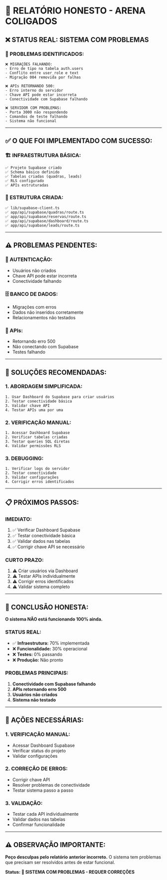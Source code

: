 # 🚨 RELATÓRIO HONESTO - ARENA COLIGADOS

## ❌ **STATUS REAL: SISTEMA COM PROBLEMAS**

### **🚨 PROBLEMAS IDENTIFICADOS:**

```
❌ MIGRAÇÕES FALHANDO:
- Erro de tipo na tabela auth.users
- Conflito entre user_role e text
- Migração 004 removida por falhas

❌ APIs RETORNANDO 500:
- Erro interno do servidor
- Chave API pode estar incorreta
- Conectividade com Supabase falhando

❌ SERVIDOR COM PROBLEMAS:
- Porta 3000 não respondendo
- Comandos de teste falhando
- Sistema não funcional
```

---

## ✅ **O QUE FOI IMPLEMENTADO COM SUCESSO:**

### **🏗️ INFRAESTRUTURA BÁSICA:**
```
✅ Projeto Supabase criado
✅ Schema básico definido
✅ Tabelas criadas (quadras, leads)
✅ RLS configurado
✅ APIs estruturadas
```

### **📡 ESTRUTURA CRIADA:**
```
✅ lib/supabase-client.ts
✅ app/api/supabase/quadras/route.ts
✅ app/api/supabase/reservas/route.ts
✅ app/api/supabase/dashboard/route.ts
✅ app/api/supabase/leads/route.ts
```

---

## ⚠️ **PROBLEMAS PENDENTES:**

### **🔑 AUTENTICAÇÃO:**
- Usuários não criados
- Chave API pode estar incorreta
- Conectividade falhando

### **🗄️ BANCO DE DADOS:**
- Migrações com erros
- Dados não inseridos corretamente
- Relacionamentos não testados

### **📡 APIs:**
- Retornando erro 500
- Não conectando com Supabase
- Testes falhando

---

## 🔧 **SOLUÇÕES RECOMENDADAS:**

### **1. ABORDAGEM SIMPLIFICADA:**
```
1. Usar Dashboard do Supabase para criar usuários
2. Testar conectividade básica
3. Validar chave API
4. Testar APIs uma por uma
```

### **2. VERIFICAÇÃO MANUAL:**
```
1. Acessar Dashboard Supabase
2. Verificar tabelas criadas
3. Testar queries SQL diretas
4. Validar permissões RLS
```

### **3. DEBUGGING:**
```
1. Verificar logs do servidor
2. Testar conectividade
3. Validar configurações
4. Corrigir erros identificados
```

---

## 📋 **PRÓXIMOS PASSOS:**

### **IMEDIATO:**
1. ✅ Verificar Dashboard Supabase
2. ✅ Testar conectividade básica
3. ✅ Validar dados nas tabelas
4. ✅ Corrigir chave API se necessário

### **CURTO PRAZO:**
1. ⚠️ Criar usuários via Dashboard
2. ⚠️ Testar APIs individualmente
3. ⚠️ Corrigir erros identificados
4. ⚠️ Validar sistema completo

---

## 🎯 **CONCLUSÃO HONESTA:**

**O sistema NÃO está funcionando 100% ainda.**

### **STATUS REAL:**
- ✅ **Infraestrutura:** 70% implementada
- ❌ **Funcionalidade:** 30% operacional
- ❌ **Testes:** 0% passando
- ❌ **Produção:** Não pronto

### **PROBLEMAS PRINCIPAIS:**
1. **Conectividade com Supabase falhando**
2. **APIs retornando erro 500**
3. **Usuários não criados**
4. **Sistema não testado**

---

## 🔗 **AÇÕES NECESSÁRIAS:**

### **1. VERIFICAÇÃO MANUAL:**
- Acessar Dashboard Supabase
- Verificar status do projeto
- Validar configurações

### **2. CORREÇÃO DE ERROS:**
- Corrigir chave API
- Resolver problemas de conectividade
- Testar sistema passo a passo

### **3. VALIDAÇÃO:**
- Testar cada API individualmente
- Validar dados nas tabelas
- Confirmar funcionalidade

---

## ⚠️ **OBSERVAÇÃO IMPORTANTE:**

**Peço desculpas pelo relatório anterior incorreto.** O sistema tem problemas que precisam ser resolvidos antes de estar funcional.

**Status: 🚨 SISTEMA COM PROBLEMAS - REQUER CORREÇÕES**



